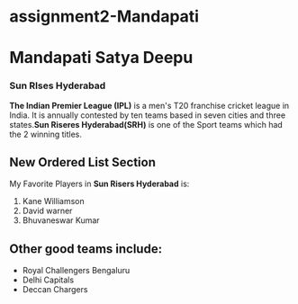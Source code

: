 # assignment2-Mandapati
# Mandapati Satya Deepu
### Sun RIses Hyderabad
**The Indian Premier League (IPL)** is a men's T20 franchise cricket league in India. It is annually contested by ten teams based in seven cities and three states.**Sun Riseres Hyderabad(SRH)** is one of the Sport teams which had the 2 winning titles.

## New Ordered List Section
My Favorite Players in **Sun Risers Hyderabad** is:
1. Kane Williamson
2. David warner
3. Bhuvaneswar Kumar

## Other good teams include:
* Royal Challengers Bengaluru
* Delhi Capitals
* Deccan Chargers
